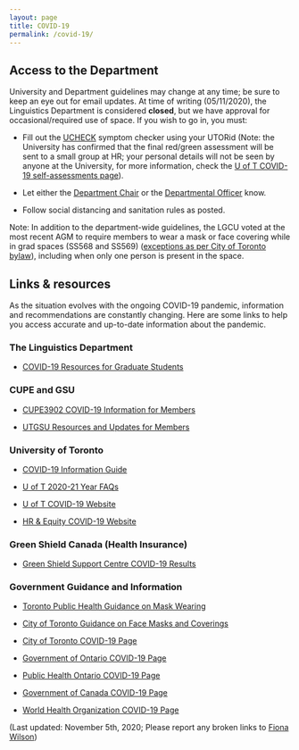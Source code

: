 ```yaml
---
layout: page
title: COVID-19
permalink: /covid-19/
---
```


## Access to the Department

University and Department guidelines may change at any time; be sure to keep an eye out for email updates. At time of writing (05/11/2020), the Linguistics Department is considered **closed**, but we have approval for occasional/required use of space. If you wish to go in, you must:

* Fill out the [UCHECK](https://ucheck.utoronto.ca/ "Direct link to U of T UCHECK login page") symptom checker using your UTORid (Note: the University has confirmed that the final red/green assessment will be sent to a small group at HR; your personal details will not be seen by anyone at the University, for more information, check the [U of T COVID-19 self-assessments page](https://www.utoronto.ca/utogether2020/ucheck "U of T COVID-19 self-assessments information page")).

* Let either the [Department Chair](https://www.linguistics.utoronto.ca/people/directories/all-faculty/sali-tagliamonte "Linguistics Department People entry for Sali Tagliamonte, current department chair") or the [Departmental Officer](https://www.linguistics.utoronto.ca/people/directories/staff/mary-hsu "Linguistics Department People entry for Mary Hsu, current departmental officer") know.

* Follow social distancing and sanitation rules as posted.

Note: In addition to the department-wide guidelines, the LGCU voted at the most recent AGM to require members to wear a mask or face covering while in grad spaces (SS568 and SS569) ([exceptions as per City of Toronto bylaw](https://www.toronto.ca/wp-content/uploads/2020/07/9836-COVID-19-Guidance-on-face-mask-and-covering-bylaw.pdf "City of Toronto COVID-19 guidance on mask and face covering bylaw (pdf)")), including when only one person is present in the space.

## Links & resources

As the situation evolves with the ongoing COVID-19 pandemic, information and recommendations are constantly changing. Here are some links to help you access accurate and up-to-date information about the pandemic.

### The Linguistics Department

* [COVID-19 Resources for Graduate Students](https://www.linguistics.utoronto.ca/covid-19-resources "Department of Linguistics COVID-19 resources")

### CUPE and GSU

* [CUPE3902 COVID-19 Information for Members](https://www.cupe3902.org/covid-19/ "CUPE3902 COVID-19 information for members")

* [UTGSU Resources and Updates for Members](https://utgsu.ca/covid-19-updates/ "UTGSU COVID-19 resources and information")

### University of Toronto

* [COVID-19 Information Guide](https://guides.library.utoronto.ca/coronavirus "U of T Gerstein Science Information Centre COVID-19 information guide")

* [U of T 2020-21 Year FAQs](https://www.utoronto.ca/utogether2020/faqs "U of T COVID-19 related FAQs on the current academic year (2020-21)")

* [U of T COVID-19 Website](https://www.utoronto.ca/utogether2020#page-title "U of T COVID-19 main page")

* [HR & Equity COVID-19 Website](https://hrandequity.utoronto.ca/covid-19/ "U of T HR & Equity COVID-19 main page")

### Green Shield Canada (Health Insurance)

* [Green Shield Support Centre COVID-19 Results](https://support.greenshield.ca/SupportCentre/GreenShield/Home/DocumentsByTopic/region_coronavirus "Green Shield Canada Support centre search results for 'Coronavirus (COVID-19)'")

### Government Guidance and Information

* [Toronto Public Health Guidance on Mask Wearing](https://www.toronto.ca/wp-content/uploads/2020/07/9836-COVID-19-Guidance-on-face-mask-and-covering-bylaw.pdf "City of Toronto COVID-19 guidance on mask and face covering bylaw (pdf)")

* [City of Toronto Guidance on Face Masks and Coverings](https://www.toronto.ca/home/covid-19/covid-19-protect-yourself-others/covid-19-reduce-virus-spread/?accordion=face-masks-coverings "City of Toronto guidance on face masks and coverings")

* [City of Toronto COVID-19 Page](https://www.toronto.ca/home/covid-19/ "City of Toronto COVID-19 information")

* [Government of Ontario COVID-19 Page](https://covid-19.ontario.ca/index.html "Government of Ontario COVID-19 information")

* [Public Health Ontario COVID-19 Page](https://www.publichealthontario.ca/en/diseases-and-conditions/infectious-diseases/respiratory-diseases/novel-coronavirus "Public Health Ontario COVID-19 information")

* [Government of Canada COVID-19 Page](https://www.canada.ca/en/public-health/services/diseases/coronavirus-disease-covid-19.html "Government of Canada COVID-19 information")

* [World Health Organization COVID-19 Page](https://www.who.int/emergencies/diseases/novel-coronavirus-2019 "World Health Organization COVID-19 information")

(Last updated: November 5th, 2020; Please report any broken links to [Fiona Wilson](https://www.linguistics.utoronto.ca/people/directories/graduate-students/fiona-wilson "Linguistics Department People entry for Fiona Wilson"))
